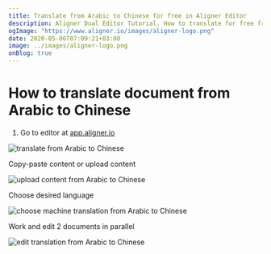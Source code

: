 ```yaml
---
title: Translate from Arabic to Chinese for free in Aligner Editor
description: Aligner Dual Editor Tutorial. How to translate for free from Arabic to Chinese. Aligner is multilingual document management platform. 
ogImage: "https://www.aligner.io/images/aligner-logo.png"
date: 2020-05-06T07:09:21+03:00
image: ../images/aligner-logo.png
onBlog: true
---
```


# How to translate document from Arabic to Chinese

1. Go to editor at [app.aligner.io](https://app.aligner.io "Aligner App web page")

![translate from Arabic to Chinese](../aligner-blank-editor.png "translate from Arabic to Chinese")

Copy-paste content or upload content

![upload content from Arabic to Chinese](../aligner-uploaded-document.png "upload content from Arabic to Chinese")

Choose desired language

![choose machine translation from Arabic to Chinese](../aligner-language-dropdown.png "choose machine translation from Arabic to Chinese")

Work and edit 2 documents in parallel

![edit translation from Arabic to Chinese](../aligner-double-sitded-editor.png "edit translation from Arabic to Chinese")

